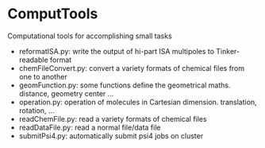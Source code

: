 # ComputTools
Computational tools for accomplishing small tasks
- reformatISA.py: write the output of hi-part ISA multipoles to Tinker-readable format
- chemFileConvert.py: convert a variety formats of chemical files from one to another
- geomFunction.py: some functions define the geometrical maths. distance, geometry center ...
- operation.py: operation of molecules in Cartesian dimension. translation, rotation, ...
- readChemFile.py: read a variety formats of chemical files
- readDataFile.py: read a normal file/data file
- submitPsi4.py: automatically submit psi4 jobs on cluster
